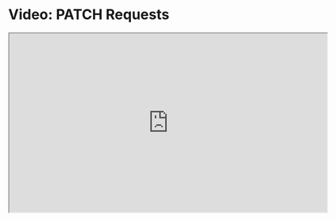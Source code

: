 # Video: PATCH Requests


<iframe src="https://player.vimeo.com/video/551941577?title=0&byline=0&portrait=0" width="640" height="360" allowfullscreen="allowfullscreen" allow="autoplay; fullscreen; picture-in-picture"></iframe>
